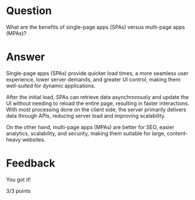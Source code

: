 # Question

What are the benefits of single-page apps (SPAs) versus multi-page apps (MPAs)?

# Answer

Single-page apps (SPAs) provide quicker load times, a more seamless user experience, lower server demands, and greater UI control, making them well-suited for dynamic applications.

After the initial load, SPAs can retrieve data asynchronously and update the UI without needing to reload the entire page, resulting in faster interactions. With most processing done on the client side, the server primarily delivers data through APIs, reducing server load and improving scalability.

On the other hand, multi-page apps (MPAs) are better for SEO, easier analytics, scalability, and security, making them suitable for large, content-heavy websites.

# Feedback

You got it!

3/3 points
